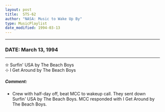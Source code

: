 ```yaml
---
layout: post
title:  STS-62
author: "NASA: Music to Wake Up By"
type: MusicPlaylist
date_modified: 1994-03-13
---
```


----
### DATE: March 13, 1994
----
✫ Surfin' USA by The Beach Boys  &nbsp;<br />⊹ I Get Around by The Beach Boys

##### Comment:
* Crew with half-day off, beat MCC to wakeup call. They sent down Surfin' USA by The Beach Boys. MCC responded with I Get Around by The Beach Boys.

